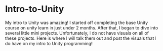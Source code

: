 # Intro-to-Unity
My intro to Unity was amazing! I started off completing the base Unity course on unity learn in just under 2 months. After that, I began to dive into several little mini projects. Unfortunately, I do not have visuals on all of these projects. Here is where I will talk them out and post the visuals that I do have on my intro to Unity programming!
